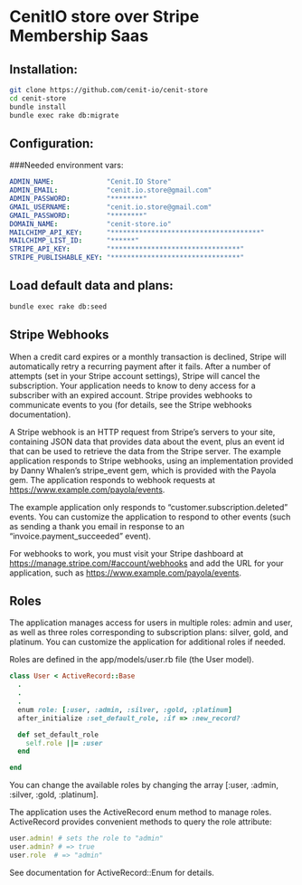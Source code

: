 CenitIO store over Stripe Membership Saas
=========================================

## Installation:

```bash
git clone https://github.com/cenit-io/cenit-store
cd cenit-store
bundle install
bundle exec rake db:migrate
```
    
## Configuration:

###Needed environment vars:

```yaml
ADMIN_NAME:             "Cenit.IO Store"
ADMIN_EMAIL:            "cenit.io.store@gmail.com"
ADMIN_PASSWORD:         "********"
GMAIL_USERNAME:         "cenit.io.store@gmail.com"
GMAIL_PASSWORD:         "********"
DOMAIN_NAME:            "cenit-store.io"
MAILCHIMP_API_KEY:      "*************************************"
MAILCHIMP_LIST_ID:      "******"
STRIPE_API_KEY:         "********************************"
STRIPE_PUBLISHABLE_KEY: "********************************"
```

## Load default data and plans:

```bash
bundle exec rake db:seed
```

## Stripe Webhooks

When a credit card expires or a monthly transaction is declined, Stripe will automatically retry a recurring payment after it fails. After a number of attempts (set in your Stripe account settings), Stripe will cancel the subscription. Your application needs to know to deny access for a subscriber with an expired account. Stripe provides webhooks to communicate events to you (for details, see the Stripe webhooks documentation).

A Stripe webhook is an HTTP request from Stripe’s servers to your site, containing JSON data that provides data about the event, plus an event id that can be used to retrieve the data from the Stripe server. The example application responds to Stripe webhooks, using an implementation provided by Danny Whalen’s stripe_event gem, which is provided with the Payola gem. The application responds to webhook requests at https://www.example.com/payola/events.

The example application only responds to “customer.subscription.deleted” events. You can customize the application to respond to other events (such as sending a thank you email in response to an “invoice.payment_succeeded” event).

For webhooks to work, you must visit your Stripe dashboard at https://manage.stripe.com/#account/webhooks and add the URL for your application, such as https://www.example.com/payola/events.

## Roles

The application manages access for users in multiple roles: admin and user, as well as three roles corresponding to subscription plans: silver, gold, and platinum. You can customize the application for additional roles if needed.

Roles are defined in the app/models/user.rb file (the User model).

```Ruby
class User < ActiveRecord::Base
  .
  .
  .
  enum role: [:user, :admin, :silver, :gold, :platinum]
  after_initialize :set_default_role, :if => :new_record?

  def set_default_role
    self.role ||= :user
  end

end
```

You can change the available roles by changing the array [:user, :admin, :silver, :gold, :platinum].

The application uses the ActiveRecord enum method to manage roles. ActiveRecord provides convenient methods to query the role attribute:

```Ruby
user.admin! # sets the role to "admin"
user.admin? # => true
user.role  # => "admin"
```

See documentation for ActiveRecord::Enum for details.
